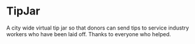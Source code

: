 # TipJar
A city wide virtual tip jar so that donors can send tips to service industry workers who have been laid off.
Thanks to everyone who helped.
